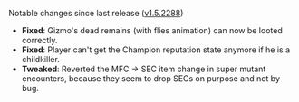 Notable changes since last release ([v1.5.2288](https://github.com/rotators/Fo1in2/releases/tag/v1.5.2288))

- **Fixed**: Gizmo's dead remains (with flies animation) can now be looted correctly.
- **Fixed**: Player can't get the Champion reputation state anymore if he is a childkiller.
- **Tweaked**: Reverted the MFC -> SEC item change in super mutant encounters, because they seem to drop SECs on purpose and not by bug. 
